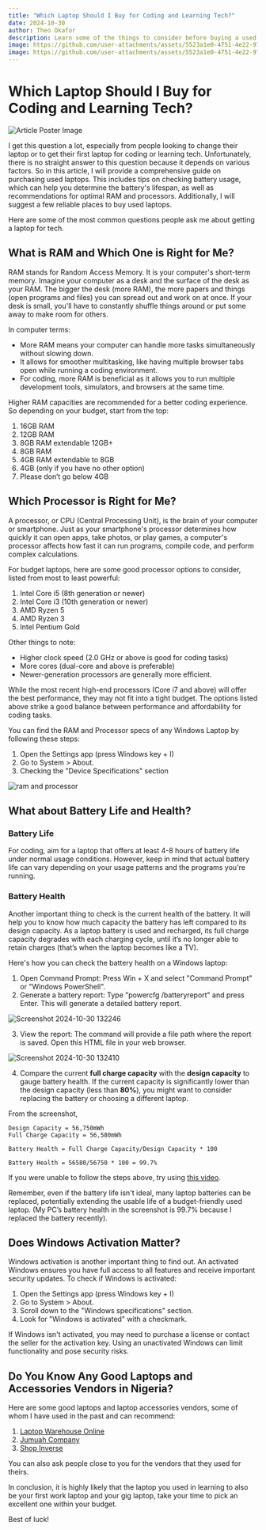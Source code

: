 ```yaml
---
title: "Which Laptop Should I Buy for Coding and Learning Tech?"
date: 2024-10-30
author: Theo Okafor
description: Learn some of the things to consider before buying a used laptop (new laptops too)
image: https://github.com/user-attachments/assets/5523a1e0-4751-4e22-9783-a3b238361af0
image: https://github.com/user-attachments/assets/5523a1e0-4751-4e22-9783-a3b238361af0
---
```


# Which Laptop Should I Buy for Coding and Learning Tech?
![Article Poster Image](https://github.com/user-attachments/assets/5523a1e0-4751-4e22-9783-a3b238361af0)

I get this question a lot, especially from people looking to change their laptop or to get their first laptop for coding or learning tech. Unfortunately, there is no straight answer to this question because it depends on various factors.
So in this article, I will provide a comprehensive guide on purchasing used laptops. This includes tips on checking battery usage, which can help you determine the battery's lifespan, as well as recommendations for optimal RAM and processors. Additionally, I will suggest a few reliable places to buy used laptops.

Here are some of the most common questions people ask me about getting a laptop for tech.

## What is RAM and Which One is Right for Me?

RAM stands for Random Access Memory. It is your computer's short-term memory. Imagine your computer as a desk and the surface of the desk as your RAM. The bigger the desk (more RAM), the more papers and things (open programs and files) you can spread out and work on at once. If your desk is small, you'll have to constantly shuffle things around or put some away to make room for others.

In computer terms:

- More RAM means your computer can handle more tasks simultaneously without slowing down.
- It allows for smoother multitasking, like having multiple browser tabs open while running a coding environment.
- For coding, more RAM is beneficial as it allows you to run multiple development tools, simulators, and browsers at the same time.

 Higher RAM capacities are recommended for a better coding experience. So depending on your budget, start from the top:

1. 16GB RAM
2. 12GB RAM
3. 8GB RAM extendable 12GB+
4. 8GB RAM
5. 4GB RAM extendable to 8GB
6. 4GB (only if you have no other option)
7. Please don’t go below 4GB

## Which Processor is Right for Me?

A processor, or CPU (Central Processing Unit), is the brain of your computer or smartphone. Just as your smartphone's processor determines how quickly it can open apps, take photos, or play games, a computer's processor affects how fast it can run programs, compile code, and perform complex calculations.

For budget laptops, here are some good processor options to consider, listed from most to least powerful:

1. Intel Core i5 (8th generation or newer)
2. Intel Core i3 (10th generation or newer)
3. AMD Ryzen 5
4. AMD Ryzen 3
5. Intel Pentium Gold

Other things to note:

- Higher clock speed (2.0 GHz or above is good for coding tasks)
- More cores (dual-core and above is preferable)
- Newer-generation processors are generally more efficient.

While the most recent high-end processors (Core i7 and above) will offer the best performance, they may not fit into a tight budget. The options listed above strike a good balance between performance and affordability for coding tasks.

You can find the RAM and Processor specs of any Windows Laptop by following these steps:

1. Open the Settings app (press Windows key + I)
2. Go to System > About.
3. Checking the "Device Specifications" section

![ram and processor](https://github.com/user-attachments/assets/16a0f5d1-1ed0-4eb8-b097-fda5c8472e89)

## What about Battery Life and Health?

### **Battery Life**

For coding, aim for a laptop that offers at least 4-8 hours of battery life under normal usage conditions. However, keep in mind that actual battery life can vary depending on your usage patterns and the programs you're running.

### **Battery Health**

Another important thing to check is the current health of the battery. It will help you to know how much capacity the battery has left compared to its design capacity. As a laptop battery is used and recharged, its full charge capacity degrades with each charging cycle, until it’s no longer able to retain charges (that’s when the laptop becomes like a TV).

Here's how you can check the battery health on a Windows laptop:

1. Open Command Prompt: Press Win + X and select "Command Prompt" or "Windows PowerShell".
2. Generate a battery report: Type "powercfg /batteryreport" and press Enter. This will generate a detailed battery report.
    
  ![Screenshot 2024-10-30 132246](https://github.com/user-attachments/assets/b1519513-23e7-4b0f-84b8-776c1039257b)

3. View the report: The command will provide a file path where the report is saved. Open this HTML file in your web browser.
    
  ![Screenshot 2024-10-30 132410](https://github.com/user-attachments/assets/bc6d62a2-9f15-428b-aec5-06251c3b5f0d)

4. Compare the current **full charge capacity** with the **design capacity** to gauge battery health. If the current capacity is significantly lower than the design capacity (less than **80%**), you might want to consider replacing the battery or choosing a different laptop.

From the screenshot,
```
Design Capacity = 56,750mWh
Full Charge Capacity = 56,580mWh

Battery Health = Full Charge Capacity/Design Capacity * 100

Battery Health = 56580/56750 * 100 = 99.7%
```

If you were unable to follow the steps above, try using [this video](https://youtu.be/0EElBoqLoVY?si=tDghFNG9blogk8Li).

Remember, even if the battery life isn't ideal, many laptop batteries can be replaced, potentially extending the usable life of a budget-friendly used laptop. (My PC’s battery health in the screenshot is 99.7% because I replaced the battery recently).

## Does Windows Activation Matter?

Windows activation is another important thing to find out. An activated Windows ensures you have full access to all features and receive important security updates. To check if Windows is activated:

1. Open the Settings app (press Windows key + I)
2. Go to System > About.
3. Scroll down to the "Windows specifications" section.
4. Look for "Windows is activated" with a checkmark.

If Windows isn't activated, you may need to purchase a license or contact the seller for the activation key. Using an unactivated Windows can limit functionality and pose security risks.

## Do You Know Any Good Laptops and Accessories Vendors in Nigeria?

Here are some good laptops and laptop accessories vendors, some of whom I have used in the past and can recommend:

1. [Laptop Warehouse Online](https://www.instagram.com/laptopwarehouseonline/)
2. [Jumuah Company](https://www.instagram.com/jumuahcompany) 
3. [Shop Inverse](https://www.instagram.com/shopinverse/)

You can also ask people close to you for the vendors that they used for theirs.

In conclusion, it is highly likely that the laptop you used in learning to also be your first work laptop and your gig laptop, take your time to pick an excellent one within your budget.

Best of luck!
